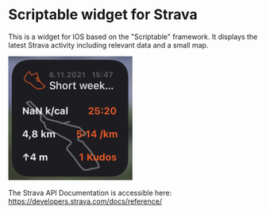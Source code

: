 # Scriptable widget for Strava

This is a widget for IOS based on the "Scriptable" framework. It displays the latest Strava activity including relevant data and a small map.

<img src="https://github.com/marvnsch/Scriptable-widget-for-Strava/blob/main/widget_darkmode.jpg" width="250">

The Strava API Documentation is accessible here: https://developers.strava.com/docs/reference/
